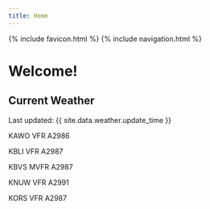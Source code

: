 ```yaml
---
title: Home
---
```

{% include favicon.html %}
{% include navigation.html %}
# Welcome!

## Current Weather

Last updated: {{ site.data.weather.update_time }}

KAWO VFR A2986

KBLI VFR A2987

KBVS MVFR A2987

KNUW VFR A2991

KORS VFR A2987


